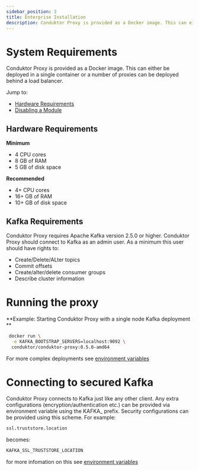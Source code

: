 ```yaml
---
sidebar_position: 2
title: Enterprise Installation
description: Conduktor Proxy is provided as a Docker image. This can either be deployed in a single container or a number of proxies can be deployed behind a load balancer.
---
```


# System Requirements

Conduktor Proxy is provided as a Docker image. This can either be deployed in a single container or a number of proxies can be deployed behind a load balancer.

Jump to:

- [Hardware Requirements](#hardware-requirements)
- [Disabling a Module](#disabling-a-module)

## Hardware Requirements

**Minimum**

- 4 CPU cores
- 8 GB of RAM
- 5 GB of disk space

**Recommended**

- 4+ CPU cores
- 16+ GB of RAM
- 10+ GB of disk space

## Kafka Requirements

Conduktor Proxy requires Apache Kafka version 2.5.0 or higher. 
Conduktor Proxy should connect to Kafka as an admin user. As a minimum this user should have rights to:
* Create/Delete/ALter topics
* Commit offsets
* Create/alter/delete consumer groups
* Describe cluster information

# Running the proxy

**Example: Starting Conduktor Proxy with a single node Kafka deployment **

```bash
 docker run \
  -e KAFKA_BOOTSTRAP_SERVERS=localhost:9092 \
  conduktor/conduktor-proxy:0.5.0-amd64
```

For more complex deployments see [environment variables](../configuration/env-variables)

# Connecting to secured Kafka

Conduktor Proxy connects to Kafka just like any other client. Any extra configurations (encryption/authentication etc.) 
can be provided via environment variable using the KAFKA_ prefix. Security configurations can be provided using this 
scheme. For example:

```bash
ssl.truststore.location
```

becomes:

```bash
KAFKA_SSL_TRUSTSTORE_LOCATION
```

for more infomation on this see [environment variables](../configuration/env-variables)
